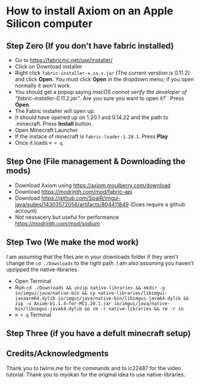 # How to install Axiom on an Apple Silicon computer

## Step Zero (If you don't have fabric installed)
- Go to https://fabricmc.net/use/installer/
- Click on Download installer
- Right click `fabric-installer-x.xx.x.jar` (The current verstion is 0.11.2) and click **Open**. You must click **Open** in the dropdown menu; if you open normally it won't work.
- You should get a popup saying *macOS cannot verify the developer of “fabric-installer-0.11.2.jar”*. Are you sure you want to open it?`. Press **Open**.
- The Fabric installer will open up.
- It should have opened up on 1.20.1 and 0.14.22 and the path to .minecraft. Press **Install** button.
- Open Minecraft Launcher 
- If the instace of minecraft is `fabric-loader-1.20.1`. Press **Play**
- Once it loads `⌘ + q`. 
## Step One (File management & Downloading the mods)
- Download Axiom using https://axiom.moulberry.com/download
- Download https://modrinth.com/mod/fabric-api
- Download https://github.com/SpaiR/imgui-java/suites/14303572056/artifacts/804411849 (Does require a github account)
- Not nessacery but useful for performance https://modrinth.com/mod/sodium
## Step Two (We make the mod work)
I am assuming that the files are in your downloads folder if they aren't change the `cd ./Downloads` to the right path. I am also assuming you haven't upzipped the native-libraries.
- Open Terminal
- Run `cd ./Downloads && unzip native-libraries && mkdir -p io/imgui/java/native-bin && cp native-libraries/libimgui-javaarm64.dylib io/imgui/java/native-bin/libimgui-java64.dylib && zip -u Axiom-b1.1.4-for-MC1.20.1.jar io/imgui/java/native-bin/libimgui-java64.dylib && rm -r native-libraries && rm -r io`
- `⌘ + q` Terminal
## Step Three (if you have a defult minecraft setup)
## Credits/Acknowledgments
Thank you to twirre.me for the commands and to ic22487 for the video tutorial. Thank you to myokan for the original idea to use native-libraries.
